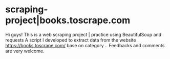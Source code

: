 # scraping-project|books.toscrape.com
Hi guys!
This is a web scraping project | practice using BeautifulSoup and requests
A script I developed to extract data from the website https://books.toscrape.com/ base on category
..
Feedbacks and comments are very welcome.
